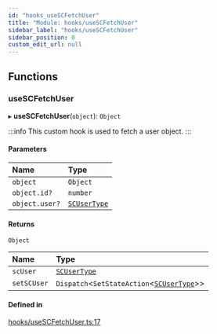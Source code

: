 ```yaml
---
id: "hooks_useSCFetchUser"
title: "Module: hooks/useSCFetchUser"
sidebar_label: "hooks/useSCFetchUser"
sidebar_position: 0
custom_edit_url: null
---
```


## Functions

### useSCFetchUser

▸ **useSCFetchUser**(`object`): `Object`

:::info
This custom hook is used to fetch a user object.
:::

#### Parameters

| Name | Type |
| :------ | :------ |
| `object` | `Object` |
| `object.id?` | `number` |
| `object.user?` | [`SCUserType`](../interfaces/types_user.SCUserType) |

#### Returns

`Object`

| Name | Type |
| :------ | :------ |
| `scUser` | [`SCUserType`](../interfaces/types_user.SCUserType) |
| `setSCUser` | `Dispatch`<`SetStateAction`<[`SCUserType`](../interfaces/types_user.SCUserType)\>\> |

#### Defined in

[hooks/useSCFetchUser.ts:17](https://github.com/selfcommunity/community-ui/blob/0c5b0c7/packages/sc-core/src/hooks/useSCFetchUser.ts#L17)
